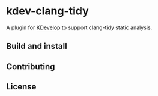 # kdev-clang-tidy

A plugin for [KDevelop](https://www.kdevelop.org) to support clang-tidy static analysis.

## Build and install

## Contributing

## License
